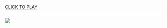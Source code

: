 
<a href="https://premium76.site?title=games_for_ipad_unblocked&ref=13M">CLICK TO PLAY</a></h3>
<hr>

<a href="https://premium76.site?title=games_for_ipad_unblocked&ref=13M"><img src="https://clearcache.store/games.png"></a>


